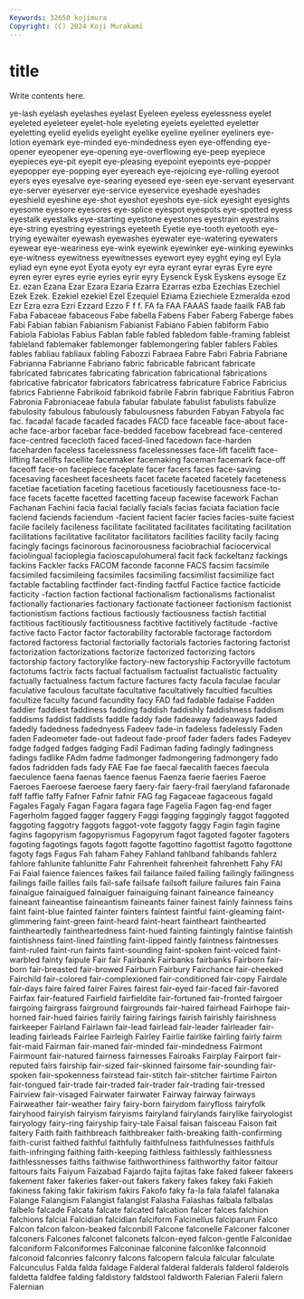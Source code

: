 ```yaml
---
Keywords: 32650 kojimura
Copyright: (C) 2024 Koji Murakami
---
```


# title

Write contents here.



ye-lash eyelash
eyelashes eyelast Eyeleen eyeless eyelessness eyelet eyeleted eyeleteer eyelet-hole eyeleting
eyelets eyeletted eyeletter eyeletting eyelid eyelids eyelight eyelike eyeline eyeliner
eyeliners eye-lotion eyemark eye-minded eye-mindedness eyen eye-offending eye-opener eyeopener eye-opening
eye-overflowing eye-peep eyepiece eyepieces eye-pit eyepit eye-pleasing eyepoint eyepoints eye-popper
eyepopper eye-popping eyer eyereach eye-rejoicing eye-rolling eyeroot eyers eyes eyesalve
eye-searing eyeseed eye-seen eye-servant eyeservant eye-server eyeserver eye-service eyeservice eyeshade
eyeshades eyeshield eyeshine eye-shot eyeshot eyeshots eye-sick eyesight eyesights eyesome
eyesore eyesores eye-splice eyespot eyespots eye-spotted eyess eyestalk eyestalks eye-starting
eyestone eyestones eyestrain eyestrains eye-string eyestring eyestrings eyeteeth Eyetie eye-tooth
eyetooth eye-trying eyewaiter eyewash eyewashes eyewater eye-watering eyewaters eyewear eye-weariness
eye-wink eyewink eyewinker eye-winking eyewinks eye-witness eyewitness eyewitnesses eyewort eyey
eyght eying eyl Eyla eyliad eyn eyne eyot Eyota eyoty
eyr eyra eyrant eyrar eyras Eyre eyre eyren eyrer eyres
eyrie eyries eyrir eyry Eysenck Eysk Eyskens eysoge Ez Ez.
ezan Ezana Ezar Ezara Ezaria Ezarra Ezarras ezba Ezechias Ezechiel
Ezek Ezek. Ezekiel ezekiel Ezel Ezequiel Eziama Eziechiele Ezmeralda ezod
Ezr Ezra ezra Ezri Ezzard Ezzo F f f. FA
fa FAA FAAAS faade faailk FAB fab Faba Fabaceae fabaceous
Fabe fabella Fabens Faber Faberg Faberge fabes Fabi Fabian fabian
Fabianism Fabianist Fabiano Fabien fabiform Fabio Fabiola Fabiolas Fabius Fablan
fable fabled fabledom fable-framing fableist fableland fablemaker fablemonger fablemongering fabler
fablers Fables fables fabliau fabliaux fabling Fabozzi Fabraea Fabre Fabri
Fabria Fabriane Fabrianna Fabrianne Fabriano fabric fabricable fabricant fabricate fabricated
fabricates fabricating fabrication fabricational fabrications fabricative fabricator fabricators fabricatress fabricature
Fabrice Fabricius fabrics Fabrienne Fabrikoid fabrikoid fabrile Fabrin fabrique Fabritius
Fabron Fabronia Fabroniaceae fabula fabular fabulate fabulist fabulists fabulize fabulosity
fabulous fabulously fabulousness faburden Fabyan Fabyola fac fac. facadal facade
facaded facades FACD face faceable face-about face-ache face-arbor facebar face-bedded
facebow facebread face-centered face-centred facecloth faced faced-lined facedown face-harden faceharden
faceless facelessness facelessnesses face-lift facelift face-lifting facelifts facellite facemaker facemaking
faceman facemark face-off faceoff face-on facepiece faceplate facer facers faces
face-saving facesaving facesheet facesheets facet facete faceted facetely faceteness facetiae
facetiation faceting facetious facetiously facetiousness face-to-face facets facette facetted facetting
faceup facewise facework Fachan Fachanan Fachini facia facial facially facials
facias faciata faciation facie faciend faciends faciendum -facient facient facier
facies facies-suite faciest facile facilely facileness facilitate facilitated facilitates facilitating
facilitation facilitations facilitative facilitator facilitators facilities facility facily facing facingly
facings facinorous facinorousness faciobrachial faciocervical faciolingual facioplegia facioscapulohumeral facit fack
fackeltanz fackings fackins Fackler facks FACOM faconde faconne FACS facsim
facsimile facsimiled facsimileing facsimiles facsimiling facsimilist facsimilize fact factable factabling
factfinder fact-finding factful Factice factice facticide facticity -faction faction factional
factionalism factionalisms factionalist factionally factionaries factionary factionate factioneer factionism factionist
factionistism factions factious factiously factiousness factish factitial factitious factitiously factitiousness
factitive factitively factitude -factive factive facto Factor factor factorability factorable
factorage factordom factored factoress factorial factorially factorials factories factoring factorist
factorization factorizations factorize factorized factorizing factors factorship factory factorylike factory-new
factoryship Factoryville factotum factotums factrix facts factual factualism factualist factualistic
factuality factually factualness factum facture factures facty facula faculae facular
faculative faculous facultate facultative facultatively facultied faculties facultize faculty facund
facundity facy FAD fad fadable fadaise Fadden faddier faddiest faddiness
fadding faddish faddishly faddishness faddism faddisms faddist faddists faddle faddy
fade fadeaway fadeaways faded fadedly fadedness fadednyess Fadeev fade-in fadeless
fadelessly Faden faden Fadeometer fade-out fadeout fade-proof fader faders fades
Fadeyev fadge fadged fadges fadging Fadil Fadiman fading fadingly fadingness
fadings fadlike FAdm fadme fadmonger fadmongering fadmongery fado fados fadridden
fads fady FAE Fae fae faecal faecalith faeces faecula faeculence
faena faenas faence faenus Faenza faerie faeries Faeroe Faeroes Faeroese
faeroese faery faery-fair faery-frail faeryland fafaronade faff faffle faffy Fafner
Fafnir fafnir FAG fag Fagaceae fagaceous fagald Fagales Fagaly Fagan
Fagara fagara fage Fagelia Fagen fag-end fager Fagerholm fagged fagger
faggery Faggi fagging faggingly faggot faggoted faggoting faggotry faggots faggot-vote
faggoty faggy Fagin fagin fagine fagins fagopyrism fagopyrismus Fagopyrum fagot
fagoted fagoter fagoters fagoting fagotings fagots fagott fagotte fagottino fagottist
fagotto fagottone fagoty fags Fagus Fah faham Fahey Fahland fahlband
fahlbands fahlerz fahlore fahlunite fahlunitte Fahr Fahrenheit fahrenheit fahrenhett Fahy
FAI Fai Faial faience faiences faikes fail failance failed failing
failingly failingness failings faille failles fails fail-safe failsafe failsoft failure
failures fain Faina fainaigue fainaigued fainaiguer fainaiguing fainant faineance faineancy
faineant faineantise faineantism faineants fainer fainest fainly fainness fains faint
faint-blue fainted fainter fainters faintest faintful faint-gleaming faint-glimmering faint-green faint-heard
faint-heart faintheart fainthearted faintheartedly faintheartedness faint-hued fainting faintingly faintise faintish
faintishness faint-lined faintling faint-lipped faintly faintness faintnesses faint-ruled faint-run faints
faint-sounding faint-spoken faint-voiced faint-warbled fainty faipule Fair fair Fairbank Fairbanks
fairbanks Fairborn fair-born fair-breasted fair-browed Fairburn Fairbury Fairchance fair-cheeked Fairchild
fair-colored fair-complexioned fair-conditioned fair-copy Fairdale fair-days faire faired fairer Faires
fairest fair-eyed fair-faced fair-favored Fairfax fair-featured Fairfield fairfieldite fair-fortuned fair-fronted
fairgoer fairgoing fairgrass fairground fairgrounds fair-haired fairhead Fairhope fair-horned fair-hued
fairies fairily fairing fairings fairish fairishly fairishness fairkeeper Fairland Fairlawn
fair-lead fairlead fair-leader fairleader fair-leading fairleads Fairlee Fairleigh Fairley Fairlie
fairlike fairling fairly fairm fair-maid Fairman fair-maned fair-minded fair-mindedness Fairmont
Fairmount fair-natured fairness fairnesses Fairoaks Fairplay Fairport fair-reputed fairs fairship
fair-sized fair-skinned fairsome fair-sounding fair-spoken fair-spokenness fairstead fair-stitch fair-stitcher fairtime
Fairton fair-tongued fair-trade fair-traded fair-trader fair-trading fair-tressed Fairview fair-visaged Fairwater
fairwater Fairway fairway fairways Fairweather fair-weather fairy fairy-born fairydom fairyfloss
fairyfolk fairyhood fairyish fairyism fairyisms fairyland fairylands fairylike fairyologist fairyology
fairy-ring fairyship fairy-tale Faisal faisan faisceau Faison fait faitery Faith
faith faithbreach faithbreaker faith-breaking faith-confirming faith-curist faithed faithful faithfully faithfulness
faithfulnesses faithfuls faith-infringing faithing faith-keeping faithless faithlessly faithlessness faithlessnesses faiths
faithwise faithworthiness faithworthy faitor faitour faitours faits Faiyum Faizabad Fajardo
fajita fajitas fake faked fakeer fakeers fakement faker fakeries faker-out
fakers fakery fakes fakey faki Fakieh fakiness faking fakir fakirism
fakirs Fakofo faky fa-la fala falafel falanaka Falange Falangism Falangist
falangist Falasha Falashas falbala falbalas falbelo falcade Falcata falcate falcated
falcation falcer falces falchion falchions falcial Falcidian falcidian falciform Falcinellus
falciparum Falco Falcon falcon falcon-beaked falconbill Falcone falconelle Falconer falconer
falconers Falcones falconet falconets falcon-eyed falcon-gentle Falconidae falconiform Falconiformes Falconinae
falconine falconlike falconnoid falconoid falconries falconry falcons falcopern falcula falcular
falculate Falcunculus Falda falda faldage Falderal falderal falderals falderol falderols
faldetta faldfee falding faldistory faldstool faldworth Falerian Falerii falern Falernian
